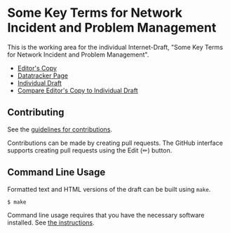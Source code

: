 # Some Key Terms for Network Incident and Problem Management

This is the working area for the individual Internet-Draft, "Some Key Terms for Network Incident and Problem Management".

* [Editor's Copy](https://ietf-wg-nmop.github.io/draft-davis-nmop-incident-terminology/#go.draft-davis-nmop-incident-terminology.html)
* [Datatracker Page](https://datatracker.ietf.org/doc/draft-davis-nmop-incident-terminology)
* [Individual Draft](https://datatracker.ietf.org/doc/html/draft-davis-nmop-incident-terminology)
* [Compare Editor's Copy to Individual Draft](https://ietf-wg-nmop.github.io/draft-davis-nmop-incident-terminology/#go.draft-davis-nmop-incident-terminology.diff)


## Contributing

See the
[guidelines for contributions](https://github.com/ietf-wg-nmop/draft-davis-nmop-incident-terminology/blob/main/CONTRIBUTING.md).

Contributions can be made by creating pull requests.
The GitHub interface supports creating pull requests using the Edit (✏) button.


## Command Line Usage

Formatted text and HTML versions of the draft can be built using `make`.

```sh
$ make
```

Command line usage requires that you have the necessary software installed.  See
[the instructions](https://github.com/martinthomson/i-d-template/blob/main/doc/SETUP.md).

